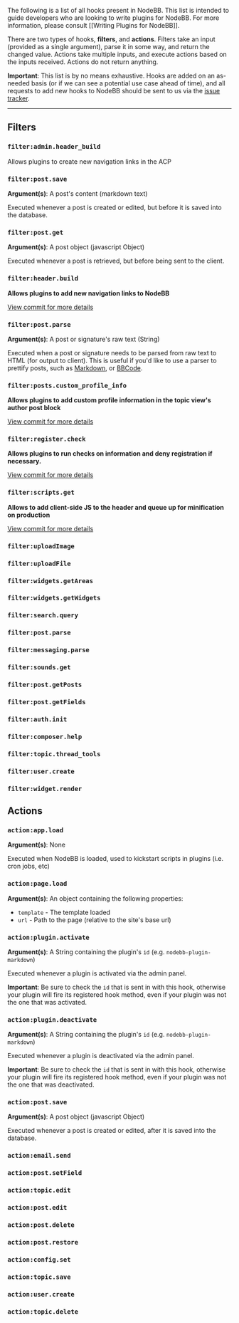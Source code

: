 The following is a list of all hooks present in NodeBB. This list is intended to guide developers who are looking to write plugins for NodeBB. For more information, please consult [[Writing Plugins for NodeBB]].

There are two types of hooks, **filters**, and **actions**. Filters take an input (provided as a single argument), parse it in some way, and return the changed value. Actions take multiple inputs, and execute actions based on the inputs received. Actions do not return anything.

**Important**: This list is by no means exhaustive. Hooks are added on an as-needed basis (or if we can see a potential use case ahead of time), and all requests to add new hooks to NodeBB should be sent to us via the [issue tracker](https://github.com/designcreateplay/NodeBB/issues).

----

## Filters

### `filter:admin.header_build`

Allows plugins to create new navigation links in the ACP

### `filter:post.save`

**Argument(s)**: A post's content (markdown text)

Executed whenever a post is created or edited, but before it is saved into the database.

### `filter:post.get`

**Argument(s)**: A post object (javascript Object)

Executed whenever a post is retrieved, but before being sent to the client.

### `filter:header.build`

**Allows plugins to add new navigation links to NodeBB**

[View commit for more details](https://github.com/designcreateplay/NodeBB/commit/a63732027f9ba0bd54254c3b5c83f2a63f1ad531)

### `filter:post.parse`

**Argument(s)**: A post or signature's raw text (String)

Executed when a post or signature needs to be parsed from raw text to HTML (for output to client). This is useful if you'd like to use a parser to prettify posts, such as [Markdown](http://daringfireball.net/projects/markdown/), or [BBCode](http://www.bbcode.org/).

### `filter:posts.custom_profile_info`

**Allows plugins to add custom profile information in the topic view's author post block**

[View commit for more details](https://github.com/designcreateplay/NodeBB/commit/bf677522a93ec4c48f6b0fa27ab1388f9eedba4c)

### `filter:register.check`

**Allows plugins to run checks on information and deny registration if necessary.**

[View commit for more details](https://github.com/designcreateplay/NodeBB/commit/cd4a204f999d5ef5bac4557f03d4c15abebfdce3)

### `filter:scripts.get`

**Allows to add client-side JS to the header and queue up for minification on production**

[View commit for more details](https://github.com/designcreateplay/NodeBB/commit/5357ad61db6c15bc25a7e836548a02fadd72e6b3)

### `filter:uploadImage`

### `filter:uploadFile`

### `filter:widgets.getAreas`

### `filter:widgets.getWidgets`

### `filter:search.query`

### `filter:post.parse`

### `filter:messaging.parse`

### `filter:sounds.get`

### `filter:post.getPosts`

### `filter:post.getFields`

### `filter:auth.init`

### `filter:composer.help`

### `filter:topic.thread_tools`

### `filter:user.create`

### `filter:widget.render`



## Actions

### `action:app.load`

**Argument(s)**: None

Executed when NodeBB is loaded, used to kickstart scripts in plugins (i.e. cron jobs, etc)

### `action:page.load`

**Argument(s)**: An object containing the following properties:

* `template` - The template loaded
* `url` - Path to the page (relative to the site's base url)

### `action:plugin.activate`

**Argument(s)**: A String containing the plugin's `id` (e.g. `nodebb-plugin-markdown`)

Executed whenever a plugin is activated via the admin panel.

**Important**: Be sure to check the `id` that is sent in with this hook, otherwise your plugin will fire its registered hook method, even if your plugin was not the one that was activated.

### `action:plugin.deactivate`

**Argument(s)**: A String containing the plugin's `id` (e.g. `nodebb-plugin-markdown`)

Executed whenever a plugin is deactivated via the admin panel.

**Important**: Be sure to check the `id` that is sent in with this hook, otherwise your plugin will fire its registered hook method, even if your plugin was not the one that was deactivated.

### `action:post.save`

**Argument(s)**: A post object (javascript Object)

Executed whenever a post is created or edited, after it is saved into the database.

### `action:email.send`

### `action:post.setField`

### `action:topic.edit`

### `action:post.edit`

### `action:post.delete`

### `action:post.restore`

### `action:config.set`

### `action:topic.save`

### `action:user.create`

### `action:topic.delete`